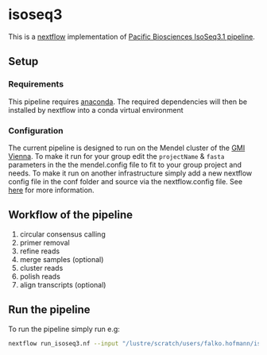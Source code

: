 # isoseq3
This is a [nextflow](https://github.com/nextflow-io/nextflow) implementation of [Pacific Biosciences IsoSeq3.1 pipeline](https://github.com/PacificBiosciences/IsoSeq3/blob/master/README_v3.1.md).

## Setup
### Requirements
This pipeline requires [anaconda](https://anaconda.org/). The required dependencies will then be installed by nextflow into a conda virtual environment

### Configuration
The current pipeline is designed to run on the Mendel cluster of the [GMI Vienna](https://www.gmi.oeaw.ac.at/). To make it run for your group edit the `projectName` & `fasta` parameters in the the mendel.config file to fit to your group project and needs. To make it run on another infrastructure simply add a new nextflow config file in the conf folder and source via the nextflow.config file. See [here](https://www.nextflow.io/docs/latest/config.html) for more information. 

## Workflow of the pipeline
1. circular consensus calling
2. primer removal
3. refine reads
4. merge samples (optional)
3. cluster reads 
4. polish reads
5. align transcripts (optional)


## Run the pipeline
To run the pipeline simply run e.g:

```bash
nextflow run_isoseq3.nf --input "/lustre/scratch/users/falko.hofmann/isoseq/samples/*/" --output "/lustre/scratch/users/falko.hofmann/isoseq/results/*/

